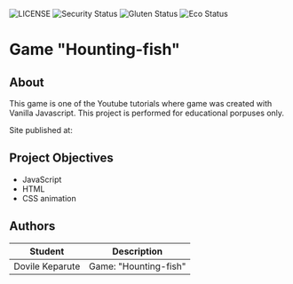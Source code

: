 ![LICENSE](https://img.shields.io/badge/license-MIT-blue.svg?style=flat-square)
![Security Status](https://img.shields.io/security-headers?label=Security&url=https%3A%2F%2Fgithub.com&style=flat-square)
![Gluten Status](https://img.shields.io/badge/Gluten-Free-green.svg)
![Eco Status](https://img.shields.io/badge/ECO-Friendly-green.svg)

# Game "Hounting-fish"
## About

This game is one of the Youtube tutorials where game was created with Vanilla Javascript. This project is performed for educational porpuses only.

Site published at: 


## Project Objectives
- JavaScript
- HTML
- CSS animation

## Authors
Student | Description
------- | -----------
Dovile Keparute | Game: "Hounting-fish"

